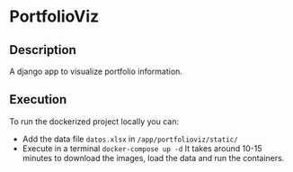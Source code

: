 # PortfolioViz

## Description
A django app to visualize portfolio information.

## Execution

To run the dockerized project locally you can:
- Add the data file `datos.xlsx` in `/app/portfolioviz/static/`
- Execute in a terminal `docker-compose up -d`
It takes around 10-15 minutes to download the images, load the data and run the containers.